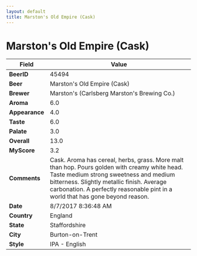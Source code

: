 ```yaml
---
layout: default
title: Marston's Old Empire (Cask) 
---
```


# Marston's Old Empire (Cask) 

| Field         | Value     |
|---------------|-----------|
| **BeerID** | 45494 |
| **Beer** | Marston's Old Empire (Cask)  |
| **Brewer** | Marston&#39;s (Carlsberg Marston&#39;s Brewing Co.) |
| **Aroma** | 6.0 |
| **Appearance** | 4.0 |
| **Taste** | 6.0 |
| **Palate** | 3.0 |
| **Overall** | 13.0 |
| **MyScore** | 3.2 |
| **Comments** | Cask. Aroma has cereal, herbs, grass. More malt than hop. Pours golden with creamy white head. Taste medium strong sweetness and medium bitterness. Slightly metallic finish. Average carbonation. A perfectly reasonable pint in a world that has gone beyond reason. |
| **Date** | 8/7/2017 8:36:48 AM |
| **Country** | England |
| **State** | Staffordshire |
| **City** | Burton-on-Trent |
| **Style** | IPA - English |
